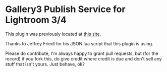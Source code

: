 # Gallery3 Publish Service for Lightroom 3/4 #

This plugin was previously located at [this site](http://felix.sappe.lt/?p=123).

Thanks to Jeffrey Friedl for his JSON.lua script that this plugin is using.

Please do contribute, I'm always happy to grant pull requests, but (for the record) if you fork this, do give credit where credit is due and don't sell any stuff that isn't yours. Just behave, ok?
